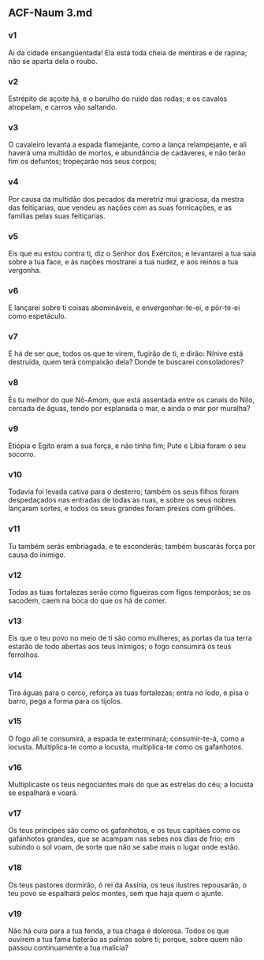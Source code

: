 ## ACF-Naum 3.md
### v1
 Ai da cidade ensangüentada! Ela está toda cheia de mentiras e de rapina; não se aparta dela o roubo.
### v2
 Estrépito de açoite há, e o barulho do ruído das rodas; e os cavalos atropelam, e carros vão saltando.
### v3
 O cavaleiro levanta a espada flamejante, como a lança relampejante, e ali haverá uma multidão de mortos, e abundância de cadáveres, e não terão fim os defuntos; tropeçarão nos seus corpos;
### v4
 Por causa da multidão dos pecados da meretriz mui graciosa, da mestra das feitiçarias, que vendeu as nações com as suas fornicações, e as famílias pelas suas feitiçarias.
### v5
 Eis que eu estou contra ti, diz o Senhor dos Exércitos; e levantarei a tua saia sobre a tua face, e às nações mostrarei a tua nudez, e aos reinos a tua vergonha.
### v6
 E lançarei sobre ti coisas abomináveis, e envergonhar-te-ei, e pôr-te-ei como espetáculo.
### v7
 E há de ser que, todos os que te virem, fugirão de ti, e dirão: Nínive está destruída, quem terá compaixão dela? Donde te buscarei consoladores?
### v8
 És tu melhor do que Nô-Amom, que está assentada entre os canais do Nilo, cercada de águas, tendo por esplanada o mar, e ainda o mar por muralha?
### v9
 Etiópia e Egito eram a sua força, e não tinha fim; Pute e Líbia foram o seu socorro.
### v10
 Todavia foi levada cativa para o desterro; também os seus filhos foram despedaçados nas entradas de todas as ruas, e sobre os seus nobres lançaram sortes, e todos os seus grandes foram presos com grilhões.
### v11
 Tu também serás embriagada, e te esconderás; também buscarás força por causa do inimigo.
### v12
 Todas as tuas fortalezas serão como figueiras com figos temporãos; se os sacodem, caem na boca do que os há de comer.
### v13
 Eis que o teu povo no meio de ti são como mulheres; as portas da tua terra estarão de todo abertas aos teus inimigos; o fogo consumirá os teus ferrolhos.
### v14
 Tira águas para o cerco, reforça as tuas fortalezas; entra no lodo, e pisa o barro, pega a forma para os tijolos.
### v15
 O fogo ali te consumirá, a espada te exterminará; consumir-te-á, como a locusta. Multiplica-te como a locusta, multiplica-te como os gafanhotos.
### v16
 Multiplicaste os teus negociantes mais do que as estrelas do céu; a locusta se espalhará e voará.
### v17
 Os teus príncipes são como os gafanhotos, e os teus capitàes como os gafanhotos grandes, que se acampam nas sebes nos dias de frio; em subindo o sol voam, de sorte que não se sabe mais o lugar onde estão.
### v18
 Os teus pastores dormirão, ó rei da Assíria, os teus ilustres repousarão, o teu povo se espalhará pelos montes, sem que haja quem o ajunte.
### v19
 Não há cura para a tua ferida, a tua chaga é dolorosa. Todos os que ouvirem a tua fama baterão as palmas sobre ti; porque, sobre quem não passou continuamente a tua malícia?
